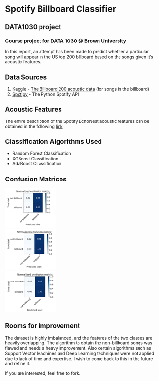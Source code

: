 # Spotify Billboard Classifier
## DATA1030 project
### Course project for DATA 1030 @ Brown University

In this report, an attempt has been made to predict whether a particular song will
appear in the US top 200 billboard based on the songs given it’s acoustic features.

## Data Sources

1. Kaggle - [The Billboard 200 acoustic data](https://www.kaggle.com/snapcrack/the-billboard-200-acoustic-data) (for songs in the billboard)
2. [Spotipy](https://spotipy.readthedocs.io/en/latest/) - The Python Spotify API


## Acoustic Features

The entire description of the Spotify EchoNest acoustic features can be obtained in the following [link](https://developer.spotify.com/documentation/web-api/reference/tracks/get-audio-features/)

## Classification Algorithms Used
- Random Forest Classification
- XGBoost Classification
- AdaBoost CLassification

## Confusion Matrices
<html>
 <div class="row">
  <div class="column">
    <img src="/figures/randomforest_cm_normed.png" alt="Snow" style="width:33%">
  </div>
  <div class="column">
    <img src="/figures/xgboost_cm_normed.png" alt="Forest" style="width:33%">
  </div>
  <div class="column">
    <img src="/figures/adaboost_cm_normed.png" alt="Mountains" style="width:33%">
  </div>
</div> 
</html>

## Rooms for improvement

The dataset is highly imbalanced, and the features of the two classes are heavily overlapping. 
The algorithm to obtain the non-billboard songs was flawed and needs a heavy improvement. 
Also certain algorithms such as Support Vector Machines and Deep Learning techniques were not applied due to lack of time and expertise.
I wish to come back to this in the future and refine it.

If you are interested, feel free to fork.
